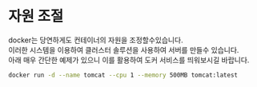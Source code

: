 # 자원 조절
docker는 당연하게도 컨테이너의 자원을 조정할수있습니다.  
이러한 시스템을 이용하여 클러스터 솔루션을 사용하여 서버를 만들수 있습니다.  
아래 매우 간단한 예제가 있으니 이를 활용하여 도커 서비스를 띄워보시길 바랍니다.  

``` bash
docker run -d --name tomcat --cpu 1 --memory 500MB tomcat:latest
```